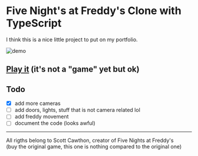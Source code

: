 # Five Night's at Freddy's Clone with TypeScript

I think this is a nice little project to put on my portfolio.

![demo](demo.gif)


## [Play it](https://fivenightsatfreddys.netlify.app) (it's not a "game" yet but ok)

## Todo

- [x] add more cameras
- [ ] add doors, lights, stuff that is not camera related lol
- [ ] add freddy movement
- [ ] document the code (looks awful)

---

All rigths belong to Scott Cawthon, creator of Five Nights at Freddy's  
(buy the original game, this one is nothing compared to the original one)
